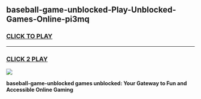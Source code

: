 
## baseball-game-unblocked-Play-Unblocked-Games-Online-pi3mq
<h3>
<a href="https://premium76.site?title=baseball-game-unblocked&ref=24A">CLICK TO PLAY</a></h3>
<hr>

<h3>
<a href="https://premium76.site?title=baseball-game-unblocked&ref=24A">CLICK 2 PLAY</a>
  
</h3>

<a href="https://premium76.site?title=baseball-game-unblocked&ref=24A"><img src="https://clearcache.store/games.png"></a>


**baseball-game-unblocked games unblocked: Your Gateway to Fun and Accessible Online Gaming**
